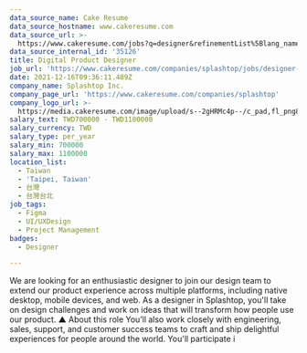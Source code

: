 ```yaml
---
data_source_name: Cake Resume
data_source_hostname: www.cakeresume.com
data_source_url: >-
  https://www.cakeresume.com/jobs?q=designer&refinementList%5Blang_name%5D%5B0%5D=English&refinementList%5Bsalary_type%5D=per_year
data_source_internal_id: '35126'
title: Digital Product Designer
job_url: 'https://www.cakeresume.com/companies/splashtop/jobs/designer-cf7055'
date: 2021-12-16T09:36:11.489Z
company_name: Splashtop Inc.
company_page_url: 'https://www.cakeresume.com/companies/splashtop'
company_logo_url: >-
  https://media.cakeresume.com/image/upload/s--2gHRMc4p--/c_pad,fl_png8,h_200,w_200/v1577246016/q3dazcv6tw7gx2xygu4y.png
salary_text: TWD700000 - TWD1100000
salary_currency: TWD
salary_type: per_year
salary_min: 700000
salary_max: 1100000
location_list:
  - Taiwan
  - 'Taipei, Taiwan'
  - 台灣
  - 台灣台北
job_tags:
  - Figma
  - UI/UXDesign
  - Project Management
badges:
  - Designer

---
```


We are looking for an enthusiastic designer to join our design team to extend our product experience across multiple platforms, including native desktop, mobile devices, and web. As a designer in Splashtop, you'll take on design challenges and work on ideas that will transform how people use our product. ▲ About this role You’ll also work closely with engineering, sales, support, and customer success teams to craft and ship delightful experiences for people around the world. You'll participate i